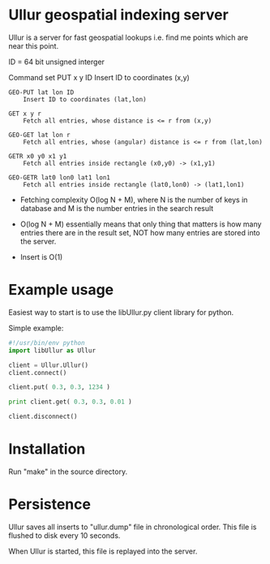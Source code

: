 Ullur geospatial indexing server
========

Ullur is a server for fast geospatial lookups i.e. find me points which
are near this point.


ID = 64 bit unsigned interger

Command set
	PUT x y ID
		Insert ID to coordinates (x,y)
	
	GEO-PUT lat lon ID
		Insert ID to coordinates (lat,lon)
	
	GET x y r
		Fetch all entries, whose distance is <= r from (x,y)
	
	GEO-GET lat lon r
		Fetch all entries, whose (angular) distance is <= r from (lat,lon)
	
	GETR x0 y0 x1 y1
		Fetch all entries inside rectangle (x0,y0) -> (x1,y1)
	
	GEO-GETR lat0 lon0 lat1 lon1
		Fetch all entries inside rectangle (lat0,lon0) -> (lat1,lon1)
	

- Fetching complexity O(log N + M), where N is the number of keys in database 
  and M is the number entries in the search result
- O(log N + M) essentially means that only thing that matters is how many entries
  there are in the result set, NOT how many entries are stored into the server.

- Insert is O(1)


Example usage
======
Easiest way to start is to use the libUllur.py client library for python.

Simple example:

```python
#!/usr/bin/env python
import libUllur as Ullur

client = Ullur.Ullur()
client.connect()

client.put( 0.3, 0.3, 1234 )

print client.get( 0.3, 0.3, 0.01 )

client.disconnect()
```

Installation
===========

Run "make" in the source directory.

Persistence
=========
Ullur saves all inserts to "ullur.dump" file in chronological order.
This file is flushed to disk every 10 seconds.

When Ullur is started, this file is replayed into the server.
